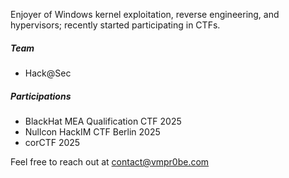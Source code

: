 Enjoyer of Windows kernel exploitation, reverse engineering, and hypervisors; recently started participating in CTFs.

##### Team
- Hack@Sec

##### Participations
- BlackHat MEA Qualification CTF 2025
- Nullcon HackIM CTF Berlin 2025
- corCTF 2025

Feel free to reach out at contact@vmpr0be.com
